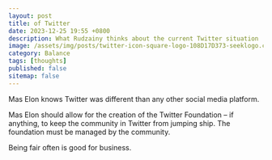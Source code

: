 ```yaml
---
layout: post
title: of Twitter
date: 2023-12-25 19:55 +0800
description: What Rudzainy thinks about the current Twitter situation
image: /assets/img/posts/twitter-icon-square-logo-108D17D373-seeklogo.com.png
category: Balance
tags: [thoughts]
published: false
sitemap: false
---
```


Mas Elon knows Twitter was different than any other social media platform. 

Mas Elon should allow for the creation of the Twitter Foundation – if anything, to keep the community in Twitter from jumping ship. The foundation must be managed by the community. 

Being fair often is good for business.

